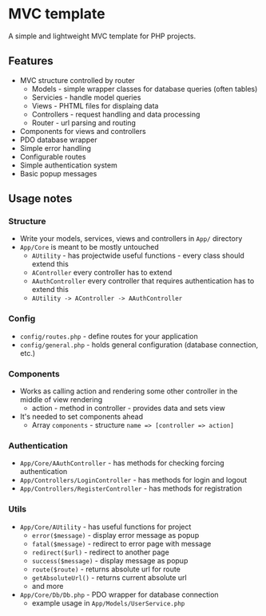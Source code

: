 # MVC template

A simple and lightweight MVC template for PHP projects.

## Features

- MVC structure controlled by router
    - Models - simple wrapper classes for database queries (often tables)
    - Servicies - handle model queries
    - Views - PHTML files for displaing data
    - Controllers - request handling and data processing
    - Router - url parsing and routing
- Components for views and controllers
- PDO database wrapper
- Simple error handling
- Configurable routes
- Simple authentication system
- Basic popup messages

## Usage notes

### Structure

- Write your models, services, views and controllers in `App/` directory
- `App/Core` is meant to be mostly untouched
    - `AUtility` - has projectwide useful functions - every class should extend this
    - `AController` every controller has to extend
    - `AAuthController` every controller that requires authentication has to extend this
    - `AUtility -> AController -> AAuthController`

### Config

- `config/routes.php` - define routes for your application
- `config/general.php` - holds general configuration (database connection, etc.)

### Components

- Works as calling action and rendering some other controller in the middle of view rendering
    - action - method in controller - provides data and sets view
- It's needed to set components ahead
    - Array `components` - structure `name => [controller => action]`

### Authentication

- `App/Core/AAuthController` - has methods for checking forcing authentication
- `App/Controllers/LoginController` - has methods for login and logout
- `App/Controllers/RegisterController` - has methods for registration

### Utils

- `App/Core/AUtility` - has useful functions for project
    - `error($message)` - display error message as popup
    - `fatal($message)` - redirect to error page with message
    - `redirect($url)` - redirect to another page
    - `success($message)` - display message as popup
    - `route($route)` - returns absolute url for route
    - `getAbsoluteUrl()` - returns current absolute url
    - and more
- `App/Core/Db/Db.php` - PDO wrapper for database connection
    - example usage in `App/Models/UserService.php`  
